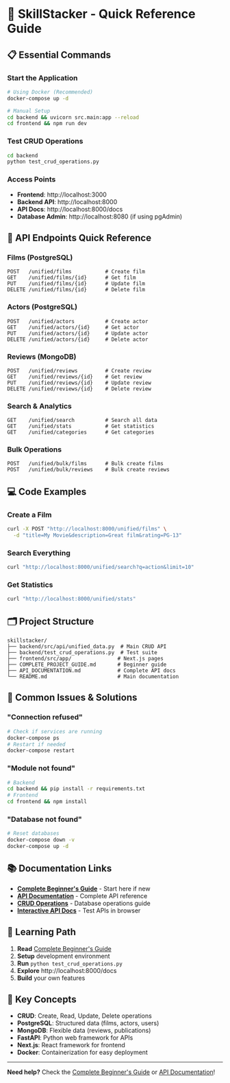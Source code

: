 # 🚀 SkillStacker - Quick Reference Guide

## 📋 Essential Commands

### Start the Application
```bash
# Using Docker (Recommended)
docker-compose up -d

# Manual Setup
cd backend && uvicorn src.main:app --reload
cd frontend && npm run dev
```

### Test CRUD Operations
```bash
cd backend
python test_crud_operations.py
```

### Access Points
- **Frontend**: http://localhost:3000
- **Backend API**: http://localhost:8000
- **API Docs**: http://localhost:8000/docs
- **Database Admin**: http://localhost:8080 (if using pgAdmin)

## 🔧 API Endpoints Quick Reference

### Films (PostgreSQL)
```http
POST   /unified/films           # Create film
GET    /unified/films/{id}      # Get film
PUT    /unified/films/{id}      # Update film
DELETE /unified/films/{id}      # Delete film
```

### Actors (PostgreSQL)
```http
POST   /unified/actors          # Create actor
GET    /unified/actors/{id}     # Get actor
PUT    /unified/actors/{id}     # Update actor
DELETE /unified/actors/{id}     # Delete actor
```

### Reviews (MongoDB)
```http
POST   /unified/reviews         # Create review
GET    /unified/reviews/{id}    # Get review
PUT    /unified/reviews/{id}    # Update review
DELETE /unified/reviews/{id}    # Delete review
```

### Search & Analytics
```http
GET    /unified/search          # Search all data
GET    /unified/stats           # Get statistics
GET    /unified/categories      # Get categories
```

### Bulk Operations
```http
POST   /unified/bulk/films      # Bulk create films
POST   /unified/bulk/reviews    # Bulk create reviews
```

## 💻 Code Examples

### Create a Film
```bash
curl -X POST "http://localhost:8000/unified/films" \
  -d "title=My Movie&description=Great film&rating=PG-13"
```

### Search Everything
```bash
curl "http://localhost:8000/unified/search?q=action&limit=10"
```

### Get Statistics
```bash
curl "http://localhost:8000/unified/stats"
```

## 🗂️ Project Structure
```
skillstacker/
├── backend/src/api/unified_data.py  # Main CRUD API
├── backend/test_crud_operations.py  # Test suite
├── frontend/src/app/               # Next.js pages
├── COMPLETE_PROJECT_GUIDE.md       # Beginner guide
├── API_DOCUMENTATION.md            # Complete API docs
└── README.md                       # Main documentation
```

## 🐛 Common Issues & Solutions

### "Connection refused"
```bash
# Check if services are running
docker-compose ps
# Restart if needed
docker-compose restart
```

### "Module not found"
```bash
# Backend
cd backend && pip install -r requirements.txt
# Frontend
cd frontend && npm install
```

### "Database not found"
```bash
# Reset databases
docker-compose down -v
docker-compose up -d
```

## 📚 Documentation Links

- **[Complete Beginner's Guide](./COMPLETE_PROJECT_GUIDE.md)** - Start here if new
- **[API Documentation](./API_DOCUMENTATION.md)** - Complete API reference
- **[CRUD Operations](./backend/CRUD_OPERATIONS.md)** - Database operations guide
- **[Interactive API Docs](http://localhost:8000/docs)** - Test APIs in browser

## 🎯 Learning Path

1. **Read** [Complete Beginner's Guide](./COMPLETE_PROJECT_GUIDE.md)
2. **Setup** development environment
3. **Run** `python test_crud_operations.py`
4. **Explore** http://localhost:8000/docs
5. **Build** your own features

## 🔑 Key Concepts

- **CRUD**: Create, Read, Update, Delete operations
- **PostgreSQL**: Structured data (films, actors, users)
- **MongoDB**: Flexible data (reviews, publications)
- **FastAPI**: Python web framework for APIs
- **Next.js**: React framework for frontend
- **Docker**: Containerization for easy deployment

---

**Need help?** Check the [Complete Beginner's Guide](./COMPLETE_PROJECT_GUIDE.md) or [API Documentation](./API_DOCUMENTATION.md)!